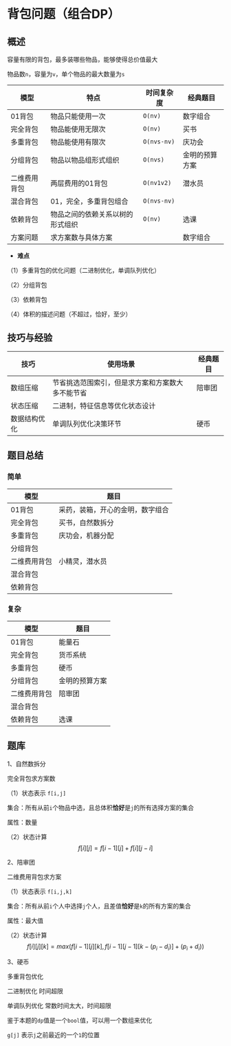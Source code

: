 # 背包问题（组合DP）

## 概述

容量有限的背包，最多装哪些物品，能够使得总价值最大

物品数`n`，容量为`v`，单个物品的最大数量为`s`

| 模型         | 特点                             | 时间复杂度  | 经典题目       |
| ------------ | -------------------------------- | ----------- | -------------- |
| 01背包       | 物品只能使用一次                 | `O(nv)`     | 数字组合       |
| 完全背包     | 物品能使用无限次                 | `O(nv)`     | 买书           |
| 多重背包     | 物品能使用有限次                 | `O(nvs-nv)` | 庆功会         |
| 分组背包     | 物品以物品组形式组织             | `O(nvs)`    | 金明的预算方案 |
| 二维费用背包 | 两层费用的01背包                 | `O(nv1v2)`  | 潜水员         |
| 混合背包     | 01，完全，多重背包组合           | `O(nvs-nv)` |                |
| 依赖背包     | 物品之间的依赖关系以树的形式组织 | `O(nv)`     | 选课           |
| 方案问题     | 求方案数与具体方案               |             | 数字组合       |

- **难点**

（1）多重背包的优化问题（二进制优化，单调队列优化）

（2）分组背包

（3）依赖背包

（4）体积的描述问题（不超过，恰好，至少）

## 技巧与经验

| 技巧         | 使用场景                                         | 经典题目 |
| ------------ | ------------------------------------------------ | -------- |
| 数组压缩     | 节省挑选范围索引，但是求方案和方案数大多不能节省 | 陪审团   |
| 状态压缩     | 二进制，特征信息等优化状态设计                   |          |
| 数据结构优化 | 单调队列优化决策环节                             | 硬币     |



## 题目总结

### 简单

| 模型         | 题目                             |
| ------------ | -------------------------------- |
| 01背包       | 采药，装箱，开心的金明，数字组合 |
| 完全背包     | 买书，自然数拆分                 |
| 多重背包     | 庆功会，机器分配                 |
| 分组背包     |                                  |
| 二维费用背包 | 小精灵，潜水员                   |
| 混合背包     |                                  |
| 依赖背包     |                                  |



### 复杂

| 模型         | 题目           |
| ------------ | -------------- |
| 01背包       | 能量石         |
| 完全背包     | 货币系统       |
| 多重背包     | 硬币           |
| 分组背包     | 金明的预算方案 |
| 二维费用背包 | 陪审团         |
| 混合背包     |                |
| 依赖背包     | 选课           |



## 题库

1、自然数拆分

完全背包求方案数

（1）状态表示  `f[i,j]`

集合：所有从前`i`个物品中选，且总体积**恰好**是`j`的所有选择方案的集合

属性：数量

（2）状态计算
$$
f[i][j]=f[i-1][j]+f[i][j-i]
$$


2、陪审团 

二维费用背包求方案

（1）状态表示   `f[i,j,k]`

集合：所有从前`i`个人中选择`j`个人，且差值**恰好**是`k`的所有方案的集合

属性：最大值

（2）状态计算
$$
f[i][j][k]=max(f[i-1][j][k],f[i-1][j-1][k-(p_i-d_i)]+(p_i+d_i))
$$


3、硬币

多重背包优化

二进制优化  时间超限

单调队列优化   常数时间太大，时间超限

鉴于本题的`dp`值是一个`bool`值，可以用一个数组来优化

`g[j]` 表示`j`之前最近的一个`1`的位置